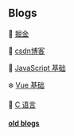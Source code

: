 ## Blogs


:panda_face:    [掘金](https://juejin.im/user/5ac25ecb6fb9a028d0439cf1/posts) 

:dolphin:    [csdn博客](https://blog.csdn.net/fengzhiyan123)

:lemon:    [JavaScript 基础](./page/JavaScript.html)

:snowflake:    [Vue 基础](./page/vue.html)

:tangerine:    [C 语言](./page/C_code.html)


#### [old blogs](https://github.com/asiFeng/Blog)






